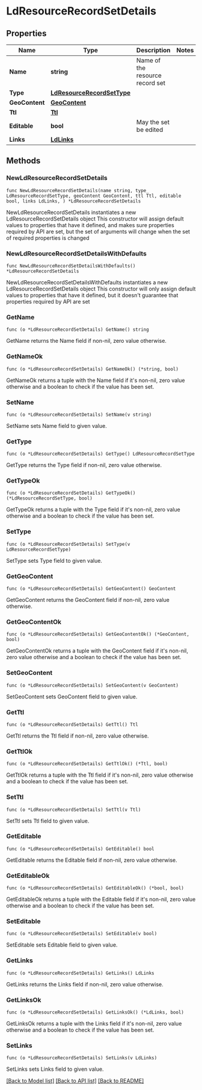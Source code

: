 # LdResourceRecordSetDetails

## Properties

Name | Type | Description | Notes
------------ | ------------- | ------------- | -------------
**Name** | **string** | Name of the resource record set | 
**Type** | [**LdResourceRecordSetType**](LdResourceRecordSetType.md) |  | 
**GeoContent** | [**GeoContent**](GeoContent.md) |  | 
**Ttl** | [**Ttl**](Ttl.md) |  | 
**Editable** | **bool** | May the set be edited | 
**Links** | [**LdLinks**](LdLinks.md) |  | 

## Methods

### NewLdResourceRecordSetDetails

`func NewLdResourceRecordSetDetails(name string, type_ LdResourceRecordSetType, geoContent GeoContent, ttl Ttl, editable bool, links LdLinks, ) *LdResourceRecordSetDetails`

NewLdResourceRecordSetDetails instantiates a new LdResourceRecordSetDetails object
This constructor will assign default values to properties that have it defined,
and makes sure properties required by API are set, but the set of arguments
will change when the set of required properties is changed

### NewLdResourceRecordSetDetailsWithDefaults

`func NewLdResourceRecordSetDetailsWithDefaults() *LdResourceRecordSetDetails`

NewLdResourceRecordSetDetailsWithDefaults instantiates a new LdResourceRecordSetDetails object
This constructor will only assign default values to properties that have it defined,
but it doesn't guarantee that properties required by API are set

### GetName

`func (o *LdResourceRecordSetDetails) GetName() string`

GetName returns the Name field if non-nil, zero value otherwise.

### GetNameOk

`func (o *LdResourceRecordSetDetails) GetNameOk() (*string, bool)`

GetNameOk returns a tuple with the Name field if it's non-nil, zero value otherwise
and a boolean to check if the value has been set.

### SetName

`func (o *LdResourceRecordSetDetails) SetName(v string)`

SetName sets Name field to given value.


### GetType

`func (o *LdResourceRecordSetDetails) GetType() LdResourceRecordSetType`

GetType returns the Type field if non-nil, zero value otherwise.

### GetTypeOk

`func (o *LdResourceRecordSetDetails) GetTypeOk() (*LdResourceRecordSetType, bool)`

GetTypeOk returns a tuple with the Type field if it's non-nil, zero value otherwise
and a boolean to check if the value has been set.

### SetType

`func (o *LdResourceRecordSetDetails) SetType(v LdResourceRecordSetType)`

SetType sets Type field to given value.


### GetGeoContent

`func (o *LdResourceRecordSetDetails) GetGeoContent() GeoContent`

GetGeoContent returns the GeoContent field if non-nil, zero value otherwise.

### GetGeoContentOk

`func (o *LdResourceRecordSetDetails) GetGeoContentOk() (*GeoContent, bool)`

GetGeoContentOk returns a tuple with the GeoContent field if it's non-nil, zero value otherwise
and a boolean to check if the value has been set.

### SetGeoContent

`func (o *LdResourceRecordSetDetails) SetGeoContent(v GeoContent)`

SetGeoContent sets GeoContent field to given value.


### GetTtl

`func (o *LdResourceRecordSetDetails) GetTtl() Ttl`

GetTtl returns the Ttl field if non-nil, zero value otherwise.

### GetTtlOk

`func (o *LdResourceRecordSetDetails) GetTtlOk() (*Ttl, bool)`

GetTtlOk returns a tuple with the Ttl field if it's non-nil, zero value otherwise
and a boolean to check if the value has been set.

### SetTtl

`func (o *LdResourceRecordSetDetails) SetTtl(v Ttl)`

SetTtl sets Ttl field to given value.


### GetEditable

`func (o *LdResourceRecordSetDetails) GetEditable() bool`

GetEditable returns the Editable field if non-nil, zero value otherwise.

### GetEditableOk

`func (o *LdResourceRecordSetDetails) GetEditableOk() (*bool, bool)`

GetEditableOk returns a tuple with the Editable field if it's non-nil, zero value otherwise
and a boolean to check if the value has been set.

### SetEditable

`func (o *LdResourceRecordSetDetails) SetEditable(v bool)`

SetEditable sets Editable field to given value.


### GetLinks

`func (o *LdResourceRecordSetDetails) GetLinks() LdLinks`

GetLinks returns the Links field if non-nil, zero value otherwise.

### GetLinksOk

`func (o *LdResourceRecordSetDetails) GetLinksOk() (*LdLinks, bool)`

GetLinksOk returns a tuple with the Links field if it's non-nil, zero value otherwise
and a boolean to check if the value has been set.

### SetLinks

`func (o *LdResourceRecordSetDetails) SetLinks(v LdLinks)`

SetLinks sets Links field to given value.



[[Back to Model list]](../README.md#documentation-for-models) [[Back to API list]](../README.md#documentation-for-api-endpoints) [[Back to README]](../README.md)


